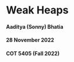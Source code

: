 # Weak Heaps <!-- .element: style="text-transform: none" -->

#### Aaditya (Sonny) Bhatia
#### 28 November 2022
#### COT 5405 (Fall 2022)

<audio data-autoplay data-src="./audio/01.mp4" />
<!-- .slide: data-autoslide="7500" -->

---

## Outline

- Background
- What is Weak Heap?
- Merge Operation
- Data Structure
- Sort Algorithm
- Improvements to Sort
- References

<audio data-autoplay data-src="./audio/02.mp4" />
<!-- .slide: data-autoslide="29500" -->

---

## Background

- Published in 1993
- Ronald D. Dutton
  - Professor (Retd.), Dept of Computer Science, UCF
- Improved worst case and average run times for a variant of heapsort

<audio data-autoplay data-src="./audio/03.mp4" />
<!-- .slide: data-autoslide="21000" -->

---

## What is Weak Heap?
<div class="container">
<div data-markdown>

- Node ≥ all children on the right
  - left subtree can have larger values

- Root --> no left subtree
  - Root = largest value

- Every node has two children, except-
  - Bottom two levels
  - Root!

</div>

![Weak Heap Example](./img/heap1.png)

</div>

<audio data-autoplay data-src="./audio/04.mp4" />
<!-- .slide: data-autoslide="94500" -->

Notes:

A heap with relaxed rules.

## Difference from Regular Heap

- bottom nodes not left flushed
- node unrelated to its left subtree

- These conditions guarantee root has largest value

---

## Merge Operation

1. New root = Root node with larger value

2. Right child = Root node with smaller value

3. Left child of right child = Larger root's subtree
- #3 only satisfied for "compatible" weak heaps


<audio data-autoplay data-src="./audio/05.mp4" />
<!-- .slide: data-autoslide="111000" -->

Notes:

This will always satisfy condition #1 and #2.

Condition #3 only satisfied for "compatible" weak heaps
- depth of sparse nodes of each must be consecutive numbers

---

## Example: Merging Weak Heaps

<div class='r-stack'>
	<div class='fragment fade-in-then-out container' data-autoslide="100">
		<div><img class='graph' src="./img/merge01.svg"></div>
		<div><img class='graph' src="./img/merge02.svg"></div>
	</div>
	<div class='fragment fade-in-then-out container' data-autoslide="12000">
		<div><img class='graph' src="./img/merge01.svg"></div>
		<div><img class='graph' src="./img/merge02.svg"></div>
	</div>
	<div class='fragment fade-in-then-out container' data-autoslide="6000">
		<div><img class='graph' src="./img/merge11.svg"></div>
		<div><img class='graph' src="./img/merge02.svg"></div>
	</div>
	<div class='fragment fade-in-then-out container' data-autoslide="12000">
		<div><img class='graph' src="./img/merge21.svg"></div>
		<div><img class='graph' src="./img/merge22.svg"></div>
		<div><img class='graph' src="./img/merge23.svg"></div>
	</div>
	<div class='fragment fade-in-then-out container' data-autoslide="7000">
		<div><img class='graph' src="./img/merge21.svg"></div>
		<div><img class='graph' src="./img/merge32.svg"></div>
	</div>
	<div class='fragment fade-in-then-out container' data-autoslide="6000">
		<div><img class='graph' src="./img/merge41.svg"></div>
		<div><img class='graph' src="./img/merge42.svg"></div>
	</div>
	<div class='fragment fade-in-then-out' data-autoslide="7000">
		<img class='graph' src="./img/merge51.svg">
	</div>
	<div class='fragment fade-in-then-out' data-autoslide="38000">
		<img class='graph' src="./img/merge61.svg">
	</div>
</div>

<audio data-autoplay data-src="./audio/06.mp4" />
<!-- .slide: data-autoslide="100" -->

---

## Array Representation

<div class="container">
	<div>

  - Breadth First Allocation
  - $i_{root} = 0$
  - $i_{firstChild} = 1$
  - $child_{left} = 2i$
  - $child_{right} = 2i + 1$

	</div>
	<div>
		<img class='graph' src="./img/array1.svg">
		<img class='graph' src="./img/array2.svg">
	</div>
</div>

<audio data-autoplay data-src="./audio/07.ogg" />
<!-- .slide: data-autoslide="35000" -->

---

## Array Representation: Reverse Bit

<div class="container">
	<div>

- Indicator Variable
- One additional bit per element
- $i_{root} = 0$
- $i_{child} = 1$
- $child_{left} = 2i + Reverse[i]$
- $child_{right} = 2i + 1 - Reverse[i]$
- To swap subtrees, flip `Reverse` bit
	- Fewer movements!

	</div>
	<div>
		<img class='graph' src="./img/structure1.svg">
		<img class='graph' src="./img/structure2.svg">
	</div>
</div>

<audio data-autoplay data-src="./audio/08.ogg" />
<!-- .slide: data-autoslide="60000" -->

Notes:

Here we introduce a new concept called Reverse Bit.

- one bit variable for each node that indicates the orientation of its children in the underlying array.  In this example, a value of zero indicates normal orientation while 1 indicates reversed.

- To swap the left and right subtrees of a node, simply flip the parent's bit

- in the example on top, 29 has its children 31 and 17 oriented normally
- in the lower heap, 17 and 31 were swapped, but the reverse bit is set to 1, 31 is still the left child of 29 and therefore does not violate the first weak heap property.

- since weak heap merge operations involve swapping children so often, using a bit to indicate orientation allows us to do so by flipping just one bit, which is far more efficient than moving complex objects in memory.

---

## Weak Heap Sort

1. Construct a weak heap
2. Remove the root
3. Merge remaining forest of weak heaps
	- far-left edge
4. Repeat #2 and #3

Notes:

Root is the largest value

<audio data-autoplay data-src="./audio/09.mp4" />
<!-- .slide: data-autoslide="43000" -->

---

## Example: Sort

<div class='r-stack'>
	<div class='fragment fade-in-then-out container' data-autoslide="100">
		<div><img class='graph' src="./sort/sort-01.svg"></div>
	</div>
	<div class='fragment fade-in-then-out container' data-autoslide="17000">
		<div><img class='graph' src="./sort/sort-01.svg"></div>
	</div>
	<div class='fragment fade-in-then-out container' data-autoslide="12000">
		<div><img class='graph' src="./sort/sort-02.svg"></div>
	</div>
	<div class='fragment fade-in-then-out container' data-autoslide="7000">
		<div><img class='graph' src="./sort/sort-03.svg"></div>
	</div>
	<div class='fragment fade-in-then-out container' data-autoslide="6000">
		<div><img class='graph' src="./sort/sort-04.svg"></div>
	</div>
	<div class='fragment fade-in-then-out container' data-autoslide="9000">
		<div><img class='graph' src="./sort/sort-06.svg"></div>
	</div>
	<div class='fragment fade-in-then-out container' data-autoslide="4000">
		<div><img class='graph' src="./sort/sort-07.svg"></div>
	</div>
	<div class='fragment fade-in-then-out container' data-autoslide="2000">
		<div><img class='graph' src="./sort/sort-08.svg"></div>
	</div>
	<div class='fragment fade-in-then-out container' data-autoslide="4000">
		<div><img class='graph' src="./sort/sort-09.svg"></div>
	</div>
	<div class='fragment fade-in-then-out container' data-autoslide="4000">
		<div><img class='graph' src="./sort/sort-11.svg"></div>
	</div>
	<div class='fragment fade-in-then-out container' data-autoslide="8000">
		<div><img class='graph' src="./sort/sort-12.svg"></div>
	</div>
	<div class='fragment fade-in-then-out container' data-autoslide="7000">
		<div><img class='graph' src="./sort/sort-13.svg"></div>
	</div>
	<div class='fragment fade-in-then-out container' data-autoslide="6000">
		<div><img class='graph' src="./sort/sort-14.svg"></div>
	</div>
	<div class='fragment fade-in-then-out container' data-autoslide="4000">
		<div><img class='graph' src="./sort/sort-15.svg"></div>
	</div>
	<div class='fragment fade-in-then-out container' data-autoslide="3000">
		<div><img class='graph' src="./sort/sort-16.svg"></div>
	</div>
	<div class='fragment fade-in-then-out container' data-autoslide="5000">
		<div><img class='graph' src="./sort/sort-17.svg"></div>
	</div>
	<div class='fragment fade-in-then-out container' data-autoslide="5000">
		<div><img class='graph' src="./sort/sort-18.svg"></div>
	</div>
	<div class='fragment fade-in-then-out container' data-autoslide="3000">
		<div><img class='graph' src="./sort/sort-19.svg"></div>
	</div>
	<div class='fragment fade-in-then-out container' data-autoslide="4000">
		<div><img class='graph' src="./sort/sort-20.svg"></div>
	</div>
	<div class='fragment fade-in-then-out container' data-autoslide="3000">
		<div><img class='graph' src="./sort/sort-21.svg"></div>
	</div>
	<div class='fragment fade-in-then-out container' data-autoslide="2000">
		<div><img class='graph' src="./sort/sort-22.svg"></div>
	</div>
	<div class='fragment fade-in-then-out container' data-autoslide="3000">
		<div><img class='graph' src="./sort/sort-23.svg"></div>
	</div>
	<div class='fragment fade-in-then-out container' data-autoslide="3000">
		<div><img class='graph' src="./sort/sort-24.svg"></div>
	</div>
	<div class='fragment fade-in-then-out container' data-autoslide="2000">
		<div><img class='graph' src="./sort/sort-25.svg"></div>
	</div>
	<div class='fragment fade-in-then-out container' data-autoslide="2000">
		<div><img class='graph' src="./sort/sort-26.svg"></div>
	</div>
	<div class='fragment fade-in-then-out container' data-autoslide="2000">
		<div><img class='graph' src="./sort/sort-27.svg"></div>
	</div>
	<div class='fragment fade-in-then-out container' data-autoslide="2000">
		<div><img class='graph' src="./sort/sort-28.svg"></div>
	</div>
	<div class='fragment fade-in-then-out container' data-autoslide="4000">
		<div><img class='graph' src="./sort/sort-29.svg"></div>
	</div>
	<div class='fragment fade-in-then-out container' data-autoslide="7000">
		<div><img class='graph' src="./sort/sort-30.svg"></div>
	</div>
	<div class='fragment fade-in container' data-autoslide="5000">
		<div><img class='graph' src="./sort/sort-31.svg"></div>
	</div>
</div>

<audio data-autoplay data-src="./audio/10.ogg" />
<!-- .slide: data-autoslide="100" -->

---

## Improvements to Sort

- Reduced number of comparisons
  - Relax heap property
  - No traversing the tree!
- In-place operations due to `Reverse` bit
- Very consistent worst-case performance!
  - $(n - 1)log n + 0.086013n$
- Expected performance comparable to QuickSort
  - Estimated at $(n - 0.5) log n - 0.413n$

<audio data-autoplay data-src="./audio/11.mp4" />
<!-- .slide: data-autoslide="52000" -->

---

## References

- Dutton, R. D. (1993). Weak-heap sort. BIT, 33(3), 372–381. https://doi.org/10.1007/BF01990520
- Edelkamp, S., Elmasry, A., & Katajainen, J. (2012). The weak-heap data structure: Variants and applications. Journal of Discrete Algorithms, 16, 187–205. https://doi.org/10.1016/j.jda.2012.04.010
- Edelkamp, S., Elmasry, A., Katajainen, J., & Weiß, A. (2013). Weak Heaps and Friends: Recent Developments. In T. Lecroq & L. Mouchard (Eds.), Combinatorial Algorithms (Vol. 8288, pp. 1–6). Springer Berlin Heidelberg. https://doi.org/10.1007/978-3-642-45278-9_1

<audio data-autoplay data-src="./audio/12.mp4" />
